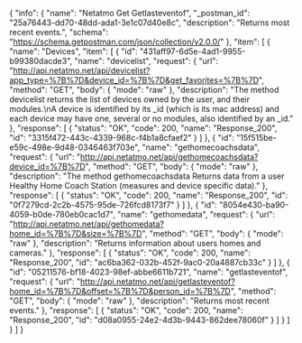 {
  "info": {
    "name": "Netatmo Get Getlasteventof",
    "_postman_id": "25a76443-dd70-48dd-ada1-3e1c07d40e8c",
    "description": "Returns most recent events.",
    "schema": "https://schema.getpostman.com/json/collection/v2.0.0/"
  },
  "item": [
    {
      "name": "Devices",
      "item": [
        {
          "id": "431aff97-6d5e-4ad1-9955-b99380dacde3",
          "name": "devicelist",
          "request": {
            "url": "http://api.netatmo.net/api/devicelist?app_type=%7B%7D&device_id=%7B%7D&get_favorites=%7B%7D",
            "method": "GET",
            "body": {
              "mode": "raw"
            },
            "description": "The method devicelist returns the list of devices owned by the user, and their modules.\nA device is identified by its _id (which is its mac address) and each device may have one, several or no modules, also identified by an _id."
          },
          "response": [
            {
              "status": "OK",
              "code": 200,
              "name": "Response_200",
              "id": "3315f472-443c-4339-968c-f4b1a8cfaef2"
            }
          ]
        },
        {
          "id": "15f515be-e59c-498e-9d48-0346463f703e",
          "name": "gethomecoachsdata",
          "request": {
            "url": "http://api.netatmo.net/api/gethomecoachsdata?device_id=%7B%7D",
            "method": "GET",
            "body": {
              "mode": "raw"
            },
            "description": "The method gethomecoachsdata Returns data from a user Healthy Home Coach Station (measures and device specific data)."
          },
          "response": [
            {
              "status": "OK",
              "code": 200,
              "name": "Response_200",
              "id": "0f7279cd-2c2b-4575-95de-726fcd8173f7"
            }
          ]
        },
        {
          "id": "8054e430-ba90-4059-b0de-780eb0cac1d7",
          "name": "gethomedata",
          "request": {
            "url": "http://api.netatmo.net/api/gethomedata?home_id=%7B%7D&size=%7B%7D",
            "method": "GET",
            "body": {
              "mode": "raw"
            },
            "description": "Returns information about users homes and cameras."
          },
          "response": [
            {
              "status": "OK",
              "code": 200,
              "name": "Response_200",
              "id": "ac6ba362-032b-452f-9ac0-20a4887cb33c"
            }
          ]
        },
        {
          "id": "05211576-bf18-4023-98ef-abbe6611b721",
          "name": "getlasteventof",
          "request": {
            "url": "http://api.netatmo.net/api/getlasteventof?home_id=%7B%7D&offset=%7B%7D&person_id=%7B%7D",
            "method": "GET",
            "body": {
              "mode": "raw"
            },
            "description": "Returns most recent events."
          },
          "response": [
            {
              "status": "OK",
              "code": 200,
              "name": "Response_200",
              "id": "d08a0955-24e2-4d3b-9443-862dee78060f"
            }
          ]
        }
      ]
    }
  ]
}